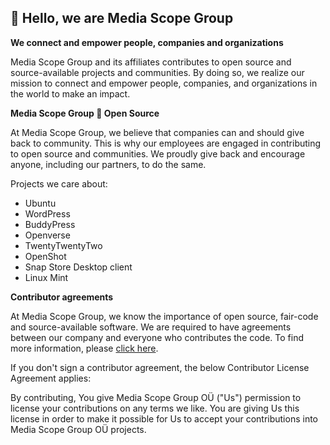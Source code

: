 ## 👋 Hello, we are Media Scope Group

**We connect and empower people, companies and organizations**

Media Scope Group and its affiliates contributes to open source and source-available projects and communities. By doing so, we realize our mission to connect and empower people, companies, and organizations in the world to make an impact.

**Media Scope Group 💖 Open Source**

At Media Scope Group, we believe that companies can and should give back to community. This is why our employees are engaged in contributing to open source and communities. We proudly give back and encourage anyone, including our partners, to do the same.

Projects we care about:
* Ubuntu
* WordPress
* BuddyPress
* Openverse
* TwentyTwentyTwo
* OpenShot
* Snap Store Desktop client
* Linux Mint

**Contributor agreements**

At Media Scope Group, we know the importance of open source, fair-code and source-available software. We are required to have agreements between our company and everyone who contributes the code. To find more information, please [click here](https://mediascope.group/legal/contributor-agreements/).

If you don't sign a contributor agreement, the below Contributor License Agreement applies:

By contributing, You give Media Scope Group OÜ ("Us") permission to license your contributions on any terms we like. You are giving Us this license in order to make it possible for Us to accept your contributions into Media Scope Group OÜ projects.
